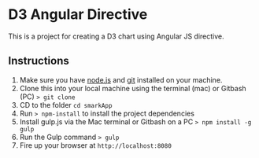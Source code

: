 # D3 Angular Directive
This is a project for creating a D3 chart using Angular JS directive.

## Instructions
1. Make sure you have [node.js](http://nodejs.org/) and [git](http://git-scm.com/) installed on your machine.
2. Clone this into your local machine using the terminal (mac) or Gitbash (PC) `> git clone `
3. CD to the folder `cd smarkApp`
4. Run `> npm-install` to install the project dependencies
5. Install gulp.js via the Mac terminal or Gitbash on a PC `> npm install -g gulp`
5. Run the Gulp command `> gulp`
6. Fire up your browser at `http://localhost:8080`